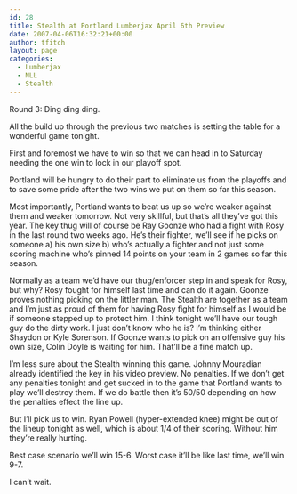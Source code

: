 ```yaml
---
id: 28
title: Stealth at Portland Lumberjax April 6th Preview
date: 2007-04-06T16:32:21+00:00
author: tfitch
layout: page
categories:
  - Lumberjax
  - NLL
  - Stealth
---
```

Round 3: Ding ding ding.

All the build up through the previous two matches is setting the table for a wonderful game tonight.

First and foremost we have to win so that we can head in to Saturday needing the one win to lock in our playoff spot.

Portland will be hungry to do their part to eliminate us from the playoffs and to save some pride after the two wins we put on them so far this season.

Most importantly, Portland wants to beat us up so we&#8217;re weaker against them and weaker tomorrow. Not very skillful, but that&#8217;s all they&#8217;ve got this year. The key thug will of course be Ray Goonze who had a fight with Rosy in the last round two weeks ago. He&#8217;s their fighter, we&#8217;ll see if he picks on someone a) his own size b) who&#8217;s actually a fighter and not just some scoring machine who&#8217;s pinned 14 points on your team in 2 games so far this season.

Normally as a team we&#8217;d have our thug/enforcer step in and speak for Rosy, but why? Rosy fought for himself last time and can do it again. Goonze proves nothing picking on the littler man. The Stealth are together as a team and I&#8217;m just as proud of them for having Rosy fight for himself as I would be if someone stepped up to protect him. I think tonight we&#8217;ll have our tough guy do the dirty work. I just don&#8217;t know who he is? I&#8217;m thinking either Shaydon or Kyle Sorenson. If Goonze wants to pick on an offensive guy his own size, Colin Doyle is waiting for him. That&#8217;ll be a fine match up.

I&#8217;m less sure about the Stealth winning this game. Johnny Mouradian already identified the key in his video preview. No penalties. If we don&#8217;t get any penalties tonight and get sucked in to the game that Portland wants to play we&#8217;ll destroy them. If we do battle then it&#8217;s 50/50 depending on how the penalties effect the line up.

But I&#8217;ll pick us to win. Ryan Powell (hyper-extended knee) might be out of the lineup tonight as well, which is about 1/4 of their scoring. Without him they&#8217;re really hurting.

Best case scenario we&#8217;ll win 15-6. Worst case it&#8217;ll be like last time, we&#8217;ll win 9-7.

I can&#8217;t wait.
